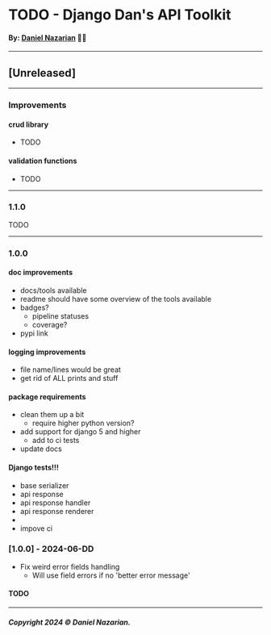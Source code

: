 # TODO - Django Dan's API Toolkit
#### By: [Daniel Nazarian](https://danielnazarian) 🐧👹

-------------------------------------------------------
## [Unreleased]
----
### Improvements

#### crud library
- TODO


#### validation functions
- TODO


-----
### 1.1.0



TODO



-----
### 1.0.0



#### doc improvements
- docs/tools available
- readme should have some overview of the tools available
- badges?
    - pipeline statuses
    - coverage?
- pypi link



#### logging improvements
- file name/lines would be great
- get rid of ALL prints and stuff



#### package requirements
- clean them up a bit
    - require higher python version?
- add support for django 5 and higher
    - add to ci tests
- update docs




#### Django tests!!!
- base serializer
- api response
- api response handler
- api response renderer
- 
- impove ci



### [1.0.0] - 2024-06-DD
- Fix weird error fields handling
    - Will use field errors if no 'better error message'
#### TODO

-------------------------------------------------------

##### Copyright 2024 © Daniel Nazarian.
